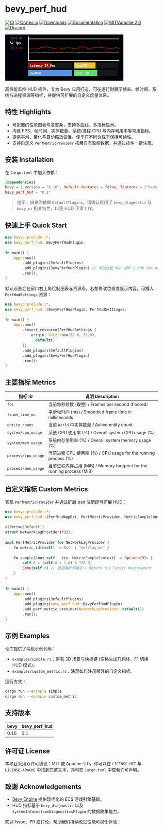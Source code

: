 # bevy_perf_hud

[![CI](https://github.com/ZoOLForge/bevy_perf_hud/workflows/CI/badge.svg)](https://github.com/ZoOLForge/bevy_perf_hud/actions)
[![Crates.io](https://img.shields.io/crates/v/bevy_perf_hud)](https://crates.io/crates/bevy_perf_hud)
[![Downloads](https://img.shields.io/crates/d/bevy_perf_hud)](https://crates.io/crates/bevy_perf_hud)
[![Documentation](https://docs.rs/bevy_perf_hud/badge.svg)](https://docs.rs/bevy_perf_hud)
[![MIT/Apache 2.0](https://img.shields.io/badge/license-MIT%2FApache-blue.svg)](https://github.com/Seldom-SE/seldom_pixel#license)
[![Discord](https://img.shields.io/discord/1319490473060073532?label=Discord&logo=discord&logoColor=white)](https://discord.gg/jwyXfjUP)


![Sep-24-2025 18-37-55](https://github.com/ZoOLForge/bevy_perf_hud/raw/main/media/Sep-24-2025%2018-37-55.gif)

高性能监控 HUD 插件，专为 Bevy 应用打造，可在运行时展示帧率、帧时间、系统与进程资源等指标，并提供可扩展的自定义度量体系。

## 特性 Highlights

- 可配置的性能图表与进度条，支持多曲线、多指标显示。
- 内建 FPS、帧时间、实体数量、系统/进程 CPU 与内存利用率等常用指标。
- 提供平滑、量化与自动缩放设置，便于在不同负载下保持可读性。
- 支持自定义 `PerfMetricProvider` 拓展自有监控数据，并通过插件一键注册。

## 安装 Installation

在 `Cargo.toml` 中加入依赖：

```toml
[dependencies]
bevy = { version = "0.16", default-features = false, features = ["bevy_winit", "bevy_ui", "bevy_render"] }
bevy_perf_hud = "0.1"
```

> 提示：如果你依赖 `DefaultPlugins`，请确认启用了 `bevy_diagnostic` 与 `bevy_ui` 相关特性，以便 HUD 正常工作。

## 快速上手 Quick Start

```rust
use bevy::prelude::*;
use bevy_perf_hud::BevyPerfHudPlugin;

fn main() {
    App::new()
        .add_plugins(DefaultPlugins)
        .add_plugins(BevyPerfHudPlugin) // 添加性能 HUD 插件 / Add the performance HUD plugin
        .run();
}
```

默认设置会在窗口右上角绘制图表与资源条。若想修改位置或显示内容，可插入 `PerfHudSettings` 资源：

```rust
use bevy::prelude::*;
use bevy_perf_hud::{BevyPerfHudPlugin, PerfHudSettings};

fn main() {
    App::new()
        .insert_resource(PerfHudSettings {
            origin: Vec2::new(32.0, 32.0),
            ..default()
        })
        .add_plugins(DefaultPlugins)
        .add_plugins(BevyPerfHudPlugin)
        .run();
}
```

## 主要指标 Metrics

| 指标 ID               | 说明 Description                                                  |
|---------------------|-----------------------------------------------------------------|
| `fps`               | 当前每秒帧数 (取整) / Frames per second (floored)                       |
| `frame_time_ms`     | 平滑帧时间 (ms) / Smoothed frame time in milliseconds                |
| `entity_count`      | 当前 `World` 中实体数量 / Active entity count                          |
| `system/cpu_usage`  | 系统 CPU 使用率 (%) / Overall system CPU usage (%)                   |
| `system/mem_usage`  | 系统内存使用率 (%) / Overall system memory usage (%)                   |
| `process/cpu_usage` | 当前进程 CPU 使用率 (%) / CPU usage for the running process (%)        |
| `process/mem_usage` | 当前进程内存占用 (MiB) / Memory footprint for the running process (MiB) |

## 自定义指标 Custom Metrics

实现 `PerfMetricProvider` 并通过扩展 trait 注册即可扩展 HUD：

```rust
use bevy::prelude::*;
use bevy_perf_hud::{PerfHudAppExt, PerfMetricProvider, MetricSampleContext};

#[derive(Default)]
struct NetworkLagProvider(f32);

impl PerfMetricProvider for NetworkLagProvider {
    fn metric_id(&self) -> &str { "net/lag_ms" }

    fn sample(&mut self, _ctx: MetricSampleContext) -> Option<f32> {
        self.0 = (self.0 + 1.0) % 120.0;
        Some(self.0) // 返回最新测量值 / Return the latest measurement
    }
}

fn main() {
    App::new()
        .add_plugins(DefaultPlugins)
        .add_plugins(bevy_perf_hud::BevyPerfHudPlugin)
        .add_perf_metric_provider(NetworkLagProvider::default())
        .run();
}
```

## 示例 Examples

仓库提供了两段示例代码：

- `examples/simple.rs`：带有 3D 场景与快捷键 (空格生成几何体、F1 切换 HUD 模式)。
- `examples/custom_metric.rs`：演示如何注册额外的自定义指标。

运行方式：

```bash
cargo run --example simple
cargo run --example custom_metric
```

## 支持版本

| bevy | bevy_perf_hud |
|------|---------------|
| 0.16 | 0.1           |

## 许可证 License

本项目采用双许可协议：MIT 或 Apache-2.0。你可以在 `LICENSE-MIT` 与 `LICENSE-APACHE` 中找到完整文本，亦可在
`Cargo.toml` 中查看许可声明。

## 致谢 Acknowledgements

- [Bevy Engine](https://bevyengine.org/) 提供现代化的 ECS 游戏引擎基础。
- HUD 指标基于 `bevy_diagnostic` 以及 `SystemInformationDiagnosticsPlugin` 的数据收集能力。

欢迎 Issue、PR 或讨论，帮助我们持续改进性能可视化体验！
